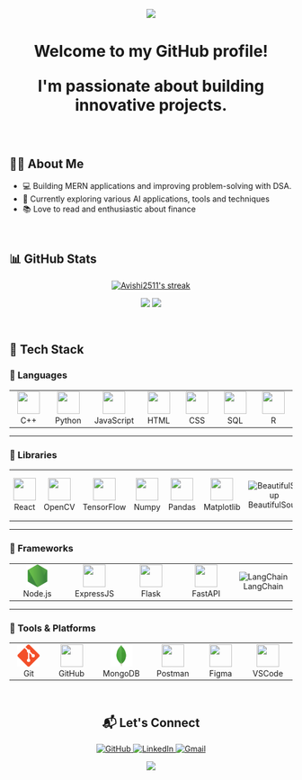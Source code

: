 <p align="center">
<img src="https://capsule-render.vercel.app/api?type=venom&color=800080&height=200&section=header&text=Hi!%20I%20am%20Avishi%20👋&fontSize=50&fontColor=ffffff&animation=fadeIn" />
</p>

<h1 align="center">
<p>Welcome to my GitHub profile!</p> 
<p>I'm passionate about building innovative projects.</p>
</h1>
<br>

## 👩‍💻 About Me
- 💻 Building MERN applications and improving problem-solving with DSA. 
- 🤖 Currently exploring various AI applications, tools and techniques
- 📚 Love to read and enthusiastic about finance
<br>

## 📊 GitHub Stats

<p align="center">
    <a href="https://github.com/Avishi2511/github-readme-streak-stats">
        <img title="🔥 Get streak stats for your profile at git.io/streak-stats" alt="Avishi2511's streak" src="https://github-readme-streak-stats.herokuapp.com/?user=Avishi2511&theme=midnight-purple"/>
    </a>
</p>

<p align = "center">
  <img src="https://github-readme-stats.vercel.app/api?username=Avishi2511&show_icons=true&theme=midnight-purple" width="410"/>
  <img src="https://github-readme-stats.vercel.app/api/top-langs/?username=Avishi2511&langs_count=8&layout=compact&hide_progress=true&theme=midnight-purple" width="310"/>
</p>

<br>

## 🚀 Tech Stack

### 🔹 Languages  
<table>
  <tr>
    <td align="center" width="96">
      <img src="https://techstack-generator.vercel.app/cpp-icon.svg" width="40" height="40"/>
      <br>C++
    </td>
    <td align="center" width="96">
      <img src="https://techstack-generator.vercel.app/python-icon.svg" width="40" height="40"/>
      <br>Python
    </td>
    <td align="center" width="96">
      <img src="https://techstack-generator.vercel.app/js-icon.svg" width="40" height="40"/>
      <br>JavaScript
    </td>
    <td align="center" width="96">
      <img src="https://cdn.jsdelivr.net/gh/devicons/devicon/icons/html5/html5-original.svg" width="40" height="40"/>
      <br>HTML
    </td>
    <td align="center" width="96">
      <img src="https://cdn.jsdelivr.net/gh/devicons/devicon/icons/css3/css3-original.svg" width="40" height="40"/>
      <br>CSS
    </td>
    <td align="center" width="96">
      <img src="https://cdn.jsdelivr.net/gh/devicons/devicon/icons/mysql/mysql-original.svg" width="40" height="40"/>
      <br>SQL
    </td>
    <td align="center" width="96">
      <img src="https://cdn.jsdelivr.net/gh/devicons/devicon/icons/r/r-original.svg" width="40" height="40"/>
      <br>R
    </td>
  </tr>
</table>

---

### 🔹 Libraries  
<table>
  <tr>
    <td align="center" width="96">
      <img src="https://techstack-generator.vercel.app/react-icon.svg" width="40" height="40"/>
      <br>React
    </td>
    <td align="center" width="96">
      <img src="https://cdn.jsdelivr.net/gh/devicons/devicon/icons/opencv/opencv-original.svg" width="40" height="40"/>
      <br>OpenCV
    </td>
   <td align="center" width="96">
      <img src="https://cdn.jsdelivr.net/gh/devicons/devicon/icons/tensorflow/tensorflow-original.svg" width="40" height="40"/>
      <br>TensorFlow
    </td>
    <td align="center" width="96">
      <img src="https://cdn.jsdelivr.net/gh/devicons/devicon/icons/numpy/numpy-original.svg" width="40" height="40"/>
      <br>Numpy
    </td>
    <td align="center" width="96">
      <img src="https://cdn.jsdelivr.net/gh/devicons/devicon/icons/pandas/pandas-original.svg" width="40" height="40"/>
      <br>Pandas
    </td>
    <td align="center" width="96">
      <img src="https://cdn.jsdelivr.net/gh/devicons/devicon/icons/matplotlib/matplotlib-original.svg" width="40" height="40"/>
      <br>Matplotlib
    </td>
    <td align="center" width="96">
      <img src="https://cdn.jsdelivr.net/gh/devicons/devicon/icons/python/python-original.svg" width="40" height="40" alt="BeautifulSoup"/>
      <br>BeautifulSoup
    </td>
    <td align="center" width="96">
      <img src="https://cdn-icons-png.flaticon.com/512/1828/1828884.png" width="40" height="40" alt="SHAP"/>
      <br>SHAP
    </td>
    <td align="center" width="96">
      <img src="https://upload.wikimedia.org/wikipedia/commons/0/05/Scikit_learn_logo_small.svg" width="40" height="40" alt="Scikit-learn"/>
      <br>Skikit-Learn
    </td>
  </tr>
</table>

---

### 🔹 Frameworks  
<table>
  <tr>
   <td align="center" width="96">
      <img src="https://raw.githubusercontent.com/devicons/devicon/master/icons/nodejs/nodejs-original.svg" width="40" height="40"/>
      <br>Node.js
    </td>
    <td align="center" width="96">
      <img src="https://cdn.jsdelivr.net/gh/devicons/devicon/icons/express/express-original.svg" width="40" height="40"/>
      <br>ExpressJS
    </td>
    <td align="center" width="96">
      <img src="https://cdn.jsdelivr.net/gh/devicons/devicon/icons/flask/flask-original.svg" width="40" height="40"/>
      <br>Flask
    </td>
    <td align="center" width="96">
      <img src="https://cdn.jsdelivr.net/gh/devicons/devicon/icons/fastapi/fastapi-original.svg" width="40" height="40"/>
      <br>FastAPI
    </td>
  <td align="center" width="96">
      <img src="https://raw.githubusercontent.com/hwchase17/langchain/master/docs/static/img/favicon.ico" width="40" height="40" alt="LangChain"/>
      <br>LangChain
    </td>
  </tr>
</table>

---

### 🔹 Tools & Platforms  
<table>
  <tr>
    <td align="center" width="96">
      <img src="https://raw.githubusercontent.com/devicons/devicon/master/icons/git/git-original.svg" width="40" height="40"/>
      <br>Git
    </td>
    <td align="center" width="96">
      <img src="https://cdn.jsdelivr.net/gh/devicons/devicon/icons/github/github-original.svg" width="40" height="40"/>
      <br>GitHub
    </td>
   <td align="center" width="96">
      <img src="https://raw.githubusercontent.com/devicons/devicon/master/icons/mongodb/mongodb-original.svg" width="40" height="40"/>
      <br>MongoDB
    </td>
    <td align="center" width="96">
      <img src="https://cdn.jsdelivr.net/gh/devicons/devicon/icons/postman/postman-original.svg" width="40" height="40"/>
      <br>Postman
    </td>
    <td align="center" width="96">
      <img src="https://cdn.jsdelivr.net/gh/devicons/devicon/icons/figma/figma-original.svg" width="40" height="40"/>
      <br>Figma
    </td>
    <td align="center" width="96">
      <img src="https://cdn.jsdelivr.net/gh/devicons/devicon/icons/vscode/vscode-original.svg" width="40" height="40"/>
      <br>VSCode
    </td>
  </tr>
</table>

<br>
<h2 align = "center">
  📬 Let's Connect
  </h2>

<p align="center">
  <a href="https://github.com/Avishi2511">
    <img src="https://skillicons.dev/icons?i=github" width="50" height="50" alt="GitHub"/>
  </a>
  <a href="https://www.linkedin.com/in/avishi-mittal">
    <img src="https://skillicons.dev/icons?i=linkedin" width="50" height="50" alt="LinkedIn"/>
  </a>
  <a href="mailto:avishimittal2004@gmail.com">
    <img src="https://skillicons.dev/icons?i=gmail" width="50" height="50" alt="Gmail"/>
  </a>
</p>
  

<p align="center">
<img src="https://capsule-render.vercel.app/api?type=waving&color=800080&height=120&section=footer"/>
</p>
